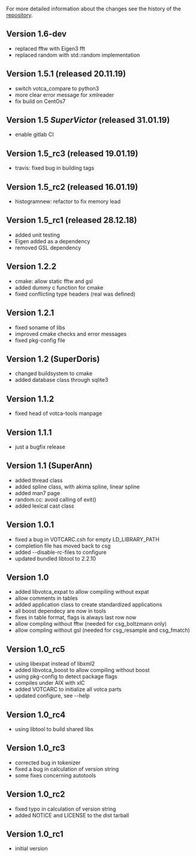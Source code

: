 For more detailed information about the changes see the history of the [repository](https://github.com/votca/tools/commits/stable).

## Version 1.6-dev
* replaced fftw with Eigen3 fft 
* replaced random with std::random implementation

## Version 1.5.1 (released 20.11.19)
 * switch votca_compare to python3
 * more clear error message for xmlreader
 * fix build on CentOs7

## Version 1.5 _SuperVictor_ (released 31.01.19)

* enable gitlab CI

## Version 1.5_rc3 (released 19.01.19)

* travis: fixed bug in building tags

## Version 1.5_rc2 (released 16.01.19)

* histogramnew: refactor to fix memory lead

## Version 1.5_rc1 (released 28.12.18)

* added unit testing 
* Eigen added as a dependency
* removed GSL dependency

## Version 1.2.2

* cmake: allow static fftw and gsl
* added dummy c function for cmake
* fixed conflicting type headers (real was defined)

## Version 1.2.1

* fixed soname of libs
* improved cmake checks and error messages
* fixed pkg-config file

## Version 1.2 (SuperDoris)

* changed buildsystem to cmake
* added database class through sqlite3

## Version 1.1.2

* fixed head of votca-tools manpage

## Version 1.1.1

* just a bugfix release

## Version 1.1 (SuperAnn)

* added thread class
* added spline class, with akima spline, linear spline
* added man7 page
* random.cc: avoid calling of exit()
* added lexical cast class

## Version 1.0.1

* fixed a bug in VOTCARC.csh for empty LD_LIBRARY_PATH
* completion file has moved back to csg
* added --disable-rc-files to configure
* updated bundled libtool to 2.2.10

## Version 1.0

* added libvotca_expat to allow compiling without expat
* allow comments in tables
* added application class to create standardized applications
* all boost dependecy are now in tools
* fixes in table format, flags is always last row now
* allow compling without fftw (needed for csg_boltzmann only)
* allow compling without gsl (needed for csg_resample and csg_fmatch)

## Version 1.0_rc5

* using libexpat instead of libxml2
* added libvotca_boost to allow compiling without boost
* using pkg-config to detect package flags
* compiles under AIX with xlC
* added VOTCARC to initialize all votca parts
* updated configure, see --help

## Version 1.0_rc4

* using libtool to build shared libs

## Version 1.0_rc3

* corrected bug in tokenizer
* fixed a bug in calculation of version string
* some fixes concerning autotools

## Version 1.0_rc2

* fixed typo in calculation of version string
* added NOTICE and LICENSE to the dist tarball

## Version 1.0_rc1

* initial version
